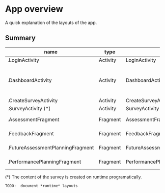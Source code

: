 # App overview

A quick explanation of the layouts of the app.


## Summary

| name                  | type     | class                | layout                     | fragments                                                                                                             | other |
|-----------------------|----------|----------------------|----------------------------|-----------------------------------------------------------------------------------------------------------------------|-------|
| .LoginActivity        | Activity | LoginActivity        | login_layout.xml           |                                                                                                                       |       |
| .DashboardActivity    | Activity | DashboardActivity    | dashboard.xml              | AssesmentFragment  FeedbackFragment  FutureAssessmentPlanningFragment  PerformancePlanningFragment  AnalyticsFragment |       |
| .CreateSurveyActivity | Activity | CreateSurveyActivity | activity_create_survey.xml |               
| .SurveyActivity (*)       | Activity | SurveyActivity       | survey.xml                 | | main_header.xml form_footer.xml | 
| .AssessmentFragment   | Fragment | AssessmentFragment       | | | assessment_header.xml  fragment_assessment.xml | 
| .FeedbackFragment   | Fragment | FeedbackFragment       | | | feedback_header.xml  fragment_feedback.xml | 
| .FutureAssessmentPlanningFragment   | Fragment | FutureAssessmentPlanningFragment       | | | future_assessment_planning_header.xml  fragment_future_assessment_planning.xml | 
| .PerformancePlanningFragment   | Fragment | PerformancePlanningFragment       | | | performance_planning_header.xml  fragment_performance_planning.xml | 


(*) The content of the survey is created on runtime programatically.


`TODO:	document *runtime* layouts`
